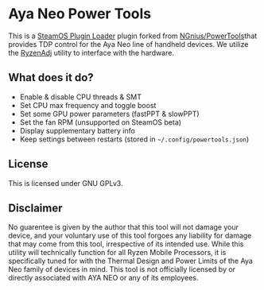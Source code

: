 # Aya Neo Power Tools

This is a [SteamOS Plugin Loader](https://github.com/SteamDeckHomebrew/PluginLoader) plugin forked from [NGnius/PowerTools](https://github.com/NGnius/PowerTools)that provides TDP control for the Aya Neo line of handheld devices. We utilize the [RyzenAdj](https://github.com/FlyGoat/RyzenAdj) utility to interface with the hardware. 

## What does it do?

- Enable & disable CPU threads & SMT
- Set CPU max frequency and toggle boost
- Set some GPU power parameters (fastPPT & slowPPT)
- Set the fan RPM (unsupported on SteamOS beta)
- Display supplementary battery info
- Keep settings between restarts (stored in `~/.config/powertools.json`)

## License

This is licensed under GNU GPLv3.

## Disclaimer

No guarentee is given by the author that this tool will not damage your device, and your voluntary use of this tool forgoes any liability for damage that may come from this tool, irrespective of its intended use.
While this utility will technically function for all Ryzen Mobile Processors, it is specifically tuned for with the Thermal Design and Power Limits of the Aya Neo family of devices in mind.
This tool is not officially licensed by or directly associated with AYA NEO or any of its employees.  

